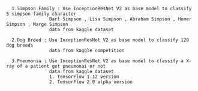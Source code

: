 
      1.Simpson Family : Use InceptionResNet V2 as base model to classify 5 simpson family character
                    Bart Simpson , Lisa Simpson , Abraham Simpson , Homer Simpson , Marge Simpson
                    data from kaggle dataset

      2.Dog Breed : Use InceptionResNet V2 as base model to classify 120 dog breeds
                    data from kaggle competition
                    
      3.Pneumonia : Use InceptionResNet V2 as base model to classify a X-ray of a patient get pneumonai or not
                    data from kaggle dataset
                    1. TensorFlow 1.12 version
                    2. TensorFlow 2.0 alpha version
